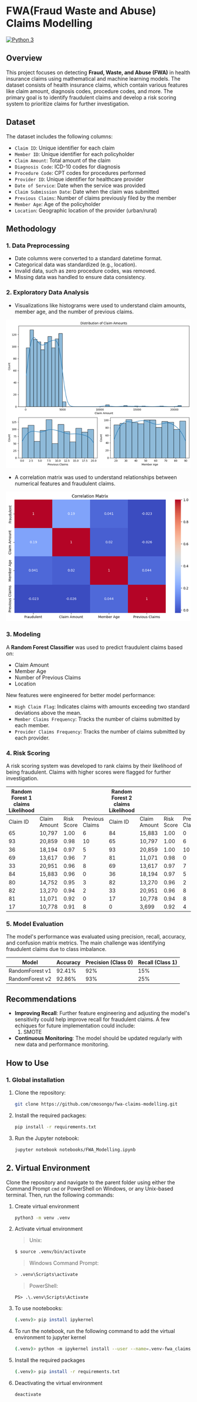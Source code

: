# FWA(Fraud Waste and Abuse) Claims Modelling

[![Python 3](https://img.shields.io/badge/python-3-blue?style=for-the-badge&logo=python)](https://www.python.org/)

## Overview
This project focuses on detecting **Fraud, Waste, and Abuse (FWA)** in health insurance claims using mathematical and machine learning models. The dataset consists of health insurance claims, which contain various features like claim amount, diagnosis codes, procedure codes, and more. The primary goal is to identify fraudulent claims and develop a risk scoring system to prioritize claims for further investigation.

## Dataset
The dataset includes the following columns:
- `Claim ID`: Unique identifier for each claim
- `Member ID`: Unique identifier for each policyholder
- `Claim Amount`: Total amount of the claim
- `Diagnosis Code`: ICD-10 codes for diagnosis
- `Procedure Code`: CPT codes for procedures performed
- `Provider ID`: Unique identifier for healthcare provider
- `Date of Service`: Date when the service was provided
- `Claim Submission Date`: Date when the claim was submitted
- `Previous Claims`: Number of claims previously filed by the member
- `Member Age`: Age of the policyholder
- `Location`: Geographic location of the provider (urban/rural)

## Methodology
### 1. **Data Preprocessing**
- Date columns were converted to a standard datetime format.
- Categorical data was standardized (e.g., location).
- Invalid data, such as zero procedure codes, was removed.
- Missing data was handled to ensure data consistency.

### 2. **Exploratory Data Analysis**
- Visualizations like histograms were used to understand claim amounts, member age, and the number of previous claims.

![Histogram of Claim Amounts, Member Age and Number of Previous Claims](images/histograms.png)

- A correlation matrix was used to understand relationships between numerical features and fraudulent claims.
  
![Example Correlation Matrix](images/correlation_matrix.png)

### 3. **Modeling**
A **Random Forest Classifier** was used to predict fraudulent claims based on:
- Claim Amount
- Member Age
- Number of Previous Claims
- Location

New features were engineered for better model performance:
- `High Claim Flag`: Indicates claims with amounts exceeding two standard deviations above the mean.
- `Member Claims Frequency`: Tracks the number of claims submitted by each member.
- `Provider Claims Frequency`: Tracks the number of claims submitted by each provider.

### 4. **Risk Scoring**
A risk scoring system was developed to rank claims by their likelihood of being fraudulent. Claims with higher scores were flagged for further investigation.

| Random Forest 1 claims Likelihood |                          |                         |                       | Random Forest 2 claims Likelihood |                          |                         |                       |
|-----------------------------------|--------------------------|-------------------------|-----------------------|-----------------------------------|--------------------------|-------------------------|-----------------------|
| Claim ID                          | Claim Amount              | Risk Score              | Previous Claims        | Claim ID                          | Claim Amount              | Risk Score              | Previous Claims        |
| 65                                | 10,797                    | 1.00                    | 6                     | 84                                | 15,883                    | 1.00                    | 0                     |
| 93                                | 20,859                    | 0.98                    | 10                    | 65                                | 10,797                    | 1.00                    | 6                     |
| 36                                | 18,194                    | 0.97                    | 5                     | 93                                | 20,859                    | 1.00                    | 10                    |
| 69                                | 13,617                    | 0.96                    | 7                     | 81                                | 11,071                    | 0.98                    | 0                     |
| 33                                | 20,951                    | 0.96                    | 8                     | 69                                | 13,617                    | 0.97                    | 7                     |
| 84                                | 15,883                    | 0.96                    | 0                     | 36                                | 18,194                    | 0.97                    | 5                     |
| 80                                | 14,752                    | 0.95                    | 3                     | 82                                | 13,270                    | 0.96                    | 2                     |
| 82                                | 13,270                    | 0.94                    | 2                     | 33                                | 20,951                    | 0.96                    | 8                     |
| 81                                | 11,071                    | 0.92                    | 0                     | 17                                | 10,778                    | 0.94                    | 8                     |
| 17                                | 10,778                    | 0.91                    | 8                     | 0                                 | 3,699                     | 0.92                    | 4                     |


### 5. **Model Evaluation**
The model's performance was evaluated using precision, recall, accuracy, and confusion matrix metrics. The main challenge was identifying fraudulent claims due to class imbalance.

| Model        | Accuracy | Precision (Class 0) | Recall (Class 1) |
|--------------|----------|--------------------|-----------------|
| RandomForest v1 | 92.41%   | 92%                | 15%             |
| RandomForest v2 | 92.86%   | 93%                | 25%             |

## Recommendations
- **Improving Recall**: Further feature engineering and adjusting the model's sensitivity could help improve recall for fraudulent claims.
A few echiques for future implementation could include:
	1. SMOTE
- **Continuous Monitoring**: The model should be updated regularly with new data and performance monitoring.

## How to Use

### 1. Global installation

1. Clone the repository:
   ```bash
   git clone https://github.com/cmosongo/fwa-claims-modelling.git
   ```
2. Install the required packages:
   ```bash
   pip install -r requirements.txt
   ```
3. Run the Jupyter notebook:
   ```bash
   jupyter notebook notebooks/FWA_Modelling.ipynb
   ```

## 2. Virtual Environment

Clone the repository and navigate to the parent folder using either the Command Prompt `cmd` or PowerShell on Windows, or any Unix-based terminal. Then, run the following commands:

1. Create virtual environment 
	```bash
	python3 -m venv .venv
	```

2. Activate virtual environment 

	> Unix:
	```bash
	$ source .venv/bin/activate
	```

	> Windows
	Command Prompt:
	```bash
	> .venv\Scripts\activate
	```

	> PowerShell:
	```shell
	PS> .\.venv\Scripts\Activate
	```

3. To use nootebooks:

	```bash
	(.venv)> pip install ipykernel
	```

4. To run the notebook, run the following command to add the virtual environment to jupyter kernel

	```bash
	(.venv)> python -m ipykernel install --user --name=.venv-fwa_claims_analysis --display-name "FWA Claims Analysis"
	```

5. Install the required packages 
	```bash
	(.venv)> pip install -r requirements.txt
	```

6. Deactivating the virtual environment

	 ```bash
	 deactivate
	 ```




